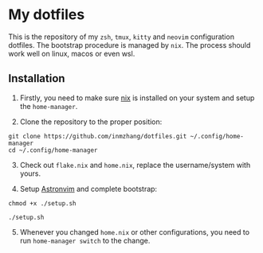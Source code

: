 # My dotfiles

This is the repository of my `zsh`, `tmux`, `kitty` and `neovim` configuration dotfiles. 
The bootstrap procedure is managed by `nix`. The process should work well on linux, macos
or even wsl.

## Installation

1. Firstly, you need to make sure [nix](https://nixos.org/download) is installed on your system 
and setup the `home-manager`.

2. Clone the repository to the proper position:

```shell
git clone https://github.com/inmzhang/dotfiles.git ~/.config/home-manager
cd ~/.config/home-manager
```

3. Check out `flake.nix` and `home.nix`, replace the username/system with yours.

4. Setup [Astronvim](https://docs.astronvim.com) and complete bootstrap:
```shell
chmod +x ./setup.sh

./setup.sh
```

5. Whenever you changed `home.nix` or other configurations, you need to run `home-manager switch` to
the change.
